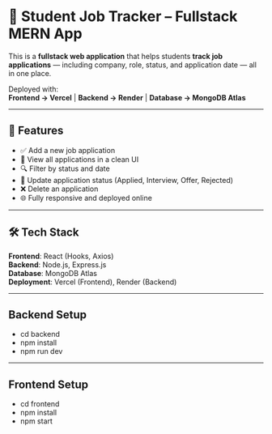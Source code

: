 # 🎯 Student Job Tracker – Fullstack MERN App

This is a **fullstack web application** that helps students **track job applications** — including company, role, status, and application date — all in one place.

Deployed with:  
**Frontend → Vercel** | **Backend → Render** | **Database → MongoDB Atlas**

---

## 🚀 Features

- ✅ Add a new job application
- 📃 View all applications in a clean UI
- 🔍 Filter by status and date
- 🔄 Update application status (Applied, Interview, Offer, Rejected)
- ❌ Delete an application
- 🌐 Fully responsive and deployed online

---

## 🛠 Tech Stack

**Frontend**: React (Hooks, Axios)  
**Backend**: Node.js, Express.js  
**Database**: MongoDB Atlas  
**Deployment**: Vercel (Frontend), Render (Backend)

---

##  Backend Setup
- cd backend
- npm install
- npm run dev

---

## Frontend Setup
- cd frontend
- npm install
- npm start



